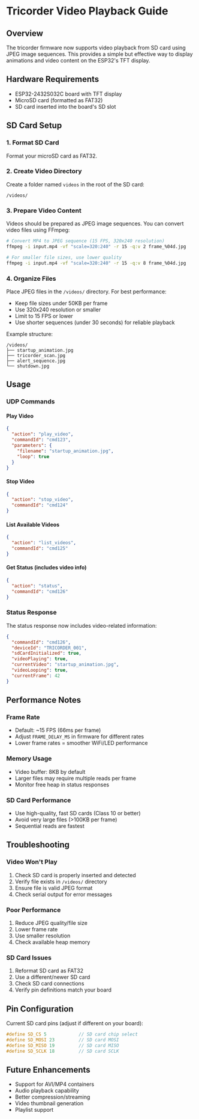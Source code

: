 # Tricorder Video Playback Guide

## Overview
The tricorder firmware now supports video playback from SD card using JPEG image sequences. This provides a simple but effective way to display animations and video content on the ESP32's TFT display.

## Hardware Requirements
- ESP32-2432S032C board with TFT display
- MicroSD card (formatted as FAT32)
- SD card inserted into the board's SD slot

## SD Card Setup

### 1. Format SD Card
Format your microSD card as FAT32.

### 2. Create Video Directory
Create a folder named `videos` in the root of the SD card:
```
/videos/
```

### 3. Prepare Video Content
Videos should be prepared as JPEG image sequences. You can convert video files using FFmpeg:

```bash
# Convert MP4 to JPEG sequence (15 FPS, 320x240 resolution)
ffmpeg -i input.mp4 -vf "scale=320:240" -r 15 -q:v 2 frame_%04d.jpg

# For smaller file sizes, use lower quality
ffmpeg -i input.mp4 -vf "scale=320:240" -r 15 -q:v 8 frame_%04d.jpg
```

### 4. Organize Files
Place JPEG files in the `/videos/` directory. For best performance:
- Keep file sizes under 50KB per frame
- Use 320x240 resolution or smaller
- Limit to 15 FPS or lower
- Use shorter sequences (under 30 seconds) for reliable playback

Example structure:
```
/videos/
├── startup_animation.jpg
├── tricorder_scan.jpg
├── alert_sequence.jpg
└── shutdown.jpg
```

## Usage

### UDP Commands

#### Play Video
```json
{
  "action": "play_video",
  "commandId": "cmd123",
  "parameters": {
    "filename": "startup_animation.jpg",
    "loop": true
  }
}
```

#### Stop Video
```json
{
  "action": "stop_video",
  "commandId": "cmd124"
}
```

#### List Available Videos
```json
{
  "action": "list_videos",
  "commandId": "cmd125"
}
```

#### Get Status (includes video info)
```json
{
  "action": "status",
  "commandId": "cmd126"
}
```

### Status Response
The status response now includes video-related information:
```json
{
  "commandId": "cmd126",
  "deviceId": "TRICORDER_001",
  "sdCardInitialized": true,
  "videoPlaying": true,
  "currentVideo": "startup_animation.jpg",
  "videoLooping": true,
  "currentFrame": 42
}
```

## Performance Notes

### Frame Rate
- Default: ~15 FPS (66ms per frame)
- Adjust `FRAME_DELAY_MS` in firmware for different rates
- Lower frame rates = smoother WiFi/LED performance

### Memory Usage
- Video buffer: 8KB by default
- Larger files may require multiple reads per frame
- Monitor free heap in status responses

### SD Card Performance
- Use high-quality, fast SD cards (Class 10 or better)
- Avoid very large files (>100KB per frame)
- Sequential reads are fastest

## Troubleshooting

### Video Won't Play
1. Check SD card is properly inserted and detected
2. Verify file exists in `/videos/` directory
3. Ensure file is valid JPEG format
4. Check serial output for error messages

### Poor Performance
1. Reduce JPEG quality/file size
2. Lower frame rate
3. Use smaller resolution
4. Check available heap memory

### SD Card Issues
1. Reformat SD card as FAT32
2. Use a different/newer SD card
3. Check SD card connections
4. Verify pin definitions match your board

## Pin Configuration
Current SD card pins (adjust if different on your board):
```cpp
#define SD_CS 5            // SD card chip select
#define SD_MOSI 23         // SD card MOSI
#define SD_MISO 19         // SD card MISO
#define SD_SCLK 18         // SD card SCLK
```

## Future Enhancements
- Support for AVI/MP4 containers
- Audio playback capability
- Better compression/streaming
- Video thumbnail generation
- Playlist support
